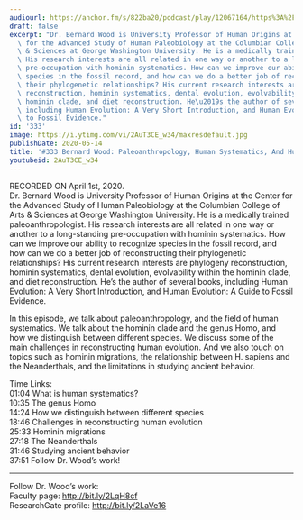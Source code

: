 ```yaml
---
audiourl: https://anchor.fm/s/822ba20/podcast/play/12067164/https%3A%2F%2Fd3ctxlq1ktw2nl.cloudfront.net%2Fproduction%2F2020-3-6%2F62148747-44100-2-f186e9b5f0298.m4a
draft: false
excerpt: "Dr. Bernard Wood is University Professor of Human Origins at the Center\
  \ for the Advanced Study of Human Paleobiology at the Columbian College of Arts\
  \ & Sciences at George Washington University. He is a medically trained paleoanthropologist.\
  \ His research interests are all related in one way or another to a long-standing\
  \ pre-occupation with hominin systematics. How can we improve our ability to recognize\
  \ species in the fossil record, and how can we do a better job of reconstructing\
  \ their phylogenetic relationships? His current research interests are phylogeny\
  \ reconstruction, hominin systematics, dental evolution, evolvability within the\
  \ hominin clade, and diet reconstruction. He\u2019s the author of several books,\
  \ including Human Evolution: A Very Short Introduction, and Human Evolution: A Guide\
  \ to Fossil Evidence."
id: '333'
image: https://i.ytimg.com/vi/2AuT3CE_w34/maxresdefault.jpg
publishDate: 2020-05-14
title: '#333 Bernard Wood: Paleoanthropology, Human Systematics, And Human Evolution'
youtubeid: 2AuT3CE_w34
---
```

<div class="timelinks">

RECORDED ON April 1st, 2020.  
Dr. Bernard Wood is University Professor of Human Origins at the Center for the Advanced Study of Human Paleobiology at the Columbian College of Arts & Sciences at George Washington University. He is a medically trained paleoanthropologist. His research interests are all related in one way or another to a long-standing pre-occupation with hominin systematics. How can we improve our ability to recognize species in the fossil record, and how can we do a better job of reconstructing their phylogenetic relationships? His current research interests are phylogeny reconstruction, hominin systematics, dental evolution, evolvability within the hominin clade, and diet reconstruction. He’s the author of several books, including Human Evolution: A Very Short Introduction, and Human Evolution: A Guide to Fossil Evidence.

In this episode, we talk about paleoanthropology, and the field of human systematics. We talk about the hominin clade and the genus Homo, and how we distinguish between different species. We discuss some of the main challenges in reconstructing human evolution. And we also touch on topics such as hominin migrations, the relationship between H. sapiens and the Neanderthals, and the limitations in studying ancient behavior.

Time Links:  
<time>01:04</time> What is human systematics?  
<time>10:35</time> The genus Homo  
<time>14:24</time> How we distinguish between different species  
<time>18:46</time> Challenges in reconstructing human evolution  
<time>25:33</time> Hominin migrations  
<time>27:18</time> The Neanderthals  
<time>31:46</time> Studying ancient behavior  
<time>37:51</time> Follow Dr. Wood’s work!

---

Follow Dr. Wood’s work:  
Faculty page: http://bit.ly/2LqH8cf  
ResearchGate profile: http://bit.ly/2LaVe16
</div>

